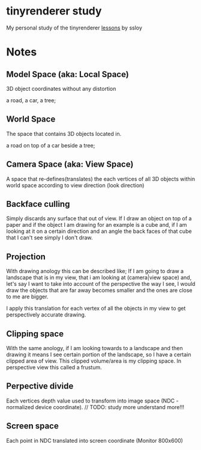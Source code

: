 # tinyrenderer study

My personal study of the tinyrenderer [lessons](https://github.com/ssloy/tinyrenderer/wiki) by ssloy


# Notes

## Model Space (aka: Local Space)
3D object coordinates without any distortion

a road, a car, a tree;

## World Space
The space that contains 3D objects located in.

a road on top of a car beside a tree;

## Camera Space (aka: View Space)
A space that re-defines(translates) the each vertices of all 3D objects within world space according to view direction (look direction)

## Backface culling
Simply discards any surface that out of view. If I draw an object on top of a paper and if the object I am drawing for an example is a cube and,
if I am looking at it on a certain direction and an angle the back faces of that cube that I can't see simply I don't draw.

## Projection
With drawing anology this can be described like; If I am going to draw a landscape that is in my view, that i am looking at (camera|view space) and,
let's say I want to take into account of the perspective the way I see, I would draw the objects that are far away becomes smaller and the ones are close to me are bigger.

I apply this translation for each vertex of all the objects in my view to get perspectively accurate drawing.

## Clipping space
With the same anology, if I am looking towards to a landscape and then drawing it means I see certain portion of the landscape, so I have a certain clipped area of view.
This clipped volume/area is my clipping space. In perspective view this called a frustum.

## Perpective divide
Each vertices depth value used to transform into image space (NDC - normalized device coordinate).
// TODO: study more understand more!!!

## Screen space
Each point in NDC translated into screen coordinate (Monitor 800x600)
